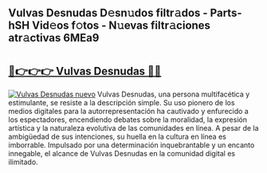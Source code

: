 ## Vulvas Desnudas D𝚎sn𝚞dos filtr𝚊dos - Parts-hSH Vid𝚎os f𝚘tos - N𝚞evas filtr𝚊ciones atr𝚊ctivas 6MEa9

# <h2><a href="http://mbbbaq.tromn.icu/?c=Vulvas+Desnudas">🔗👉👉👉 Vulvas Desnudas 🔗🔗</a></h2>

[![Vulvas Desnudas nuevo](https://i.imgur.com/pEAQMta.gif)](http://mbbbaq.tromn.icu/?c=Vulvas+Desnudas)
Vulvas Desnudas, una persona multifacética y estimulante, se resiste a la descripción simple. Su uso pionero de los medios digitales para la autorrepresentación ha cautivado y enfurecido a los espectadores, encendiendo debates sobre la moralidad, la expresión artística y la naturaleza evolutiva de las comunidades en línea. A pesar de la ambigüedad de sus intenciones, su huella en la cultura en línea es imborrable. Impulsado por una determinación inquebrantable y un encanto innegable, el alcance de Vulvas Desnudas en la comunidad digital es ilimitado.
